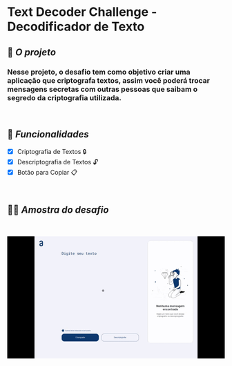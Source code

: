 # Text Decoder Challenge - Decodificador de Texto

## 🎯 **_O projeto_** 
### Nesse projeto, o desafio tem como objetivo criar uma aplicação que criptografa textos, assim você poderá trocar mensagens secretas com outras pessoas que saibam o segredo da criptografia utilizada.

<br>

## 🔗 **_Funcionalidades_**
- [x]  Criptografia de Textos 🔒
- [x]  Descriptografia de Textos 🔓
- [x]  Botão para Copiar 📋

<br>

## 👩‍💻 **_Amostra do desafio_**

<br>

![text-decoder](https://raw.githubusercontent.com/vivyribeiro/text-decoder-challenge/f18871b65aece2ee6071ed04b16bb0d65bb528b9/assets/preview_challenge.gif)

<br>